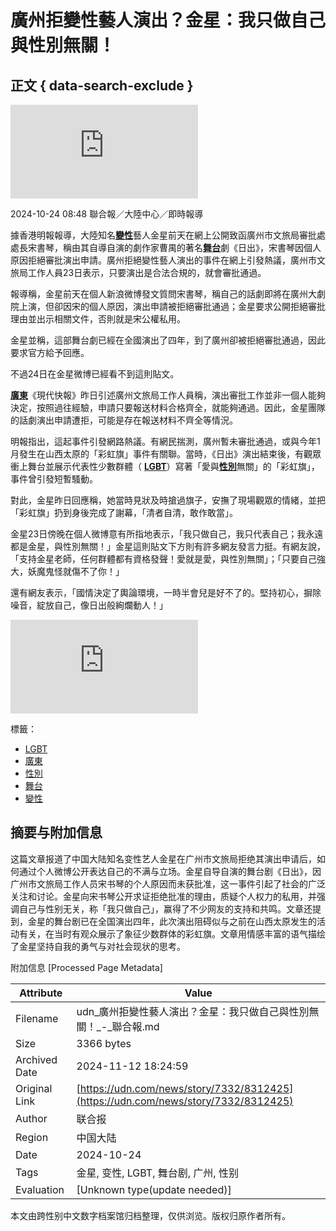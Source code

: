 # 廣州拒變性藝人演出？金星：我只做自己 與性別無關！

## 正文 { data-search-exclude }


![大陸知名藝人金星舞台劇《日出》，傳出因其性別問題遭廣州市文旅局拒絕審批其演出申請。（圖／取自金星個人微博）](https://pgw.udn.com.tw/gw/photo.php?u=https://uc.udn.com.tw/photo/2024/10/24/1/30773111.jpg&s=Y&x=0&y=0&sw=1045&sh=1565&sl=W&fw=800&exp=3600&w=930)

2024-10-24 08:48 聯合報／大陸中心／即時報導

據香港明報報導，大陸知名[**變性**](/search/tagging/2/變性)藝人金星前天在網上公開致函廣州市文旅局審批處處長宋書琴，稱由其自導自演的劇作家曹禺的著名[**舞台**](/search/tagging/2/舞台)劇《日出》，宋書琴因個人原因拒絕審批演出申請。廣州拒絕變性藝人演出的事件在網上引發熱議，廣州市文旅局工作人員23日表示，只要演出是合法合規的，就會審批通過。

報導稱，金星前天在個人新浪微博發文質問宋書琴，稱自己的話劇即將在廣州大劇院上演，但卻因宋的個人原因，演出申請被拒絕審批通過；金星要求公開拒絕審批理由並出示相關文件，否則就是宋公權私用。

金星並稱，這部舞台劇已經在全國演出了四年，到了廣州卻被拒絕審批通過，因此要求官方給予回應。

不過24日在金星微博已經看不到這則貼文。

[**廣東**](/search/tagging/2/廣東)《現代快報》昨日引述廣州文旅局工作人員稱，演出審批工作並非一個人能夠決定，按照過往經驗，申請只要報送材料合格齊全，就能夠通過。因此，金星團隊的話劇演出申請遭拒，可能是存在報送材料不齊全等情況。

明報指出，這起事件引發網路熱議。有網民揣測，廣州暫未審批通過，或與今年1月發生在山西太原的「彩虹旗」事件有關聯。當時，《日出》演出結束後，有觀眾衝上舞台並展示代表性少數群體（ [**LGBT**](/search/tagging/2/LGBT)）寫著「愛與[**性別**](/search/tagging/2/性別)無關」的「彩虹旗」，事件曾引發短暫騷動。

對此，金星昨日回應稱，她當時見狀及時搶過旗子，安撫了現場觀眾的情緒，並把「彩虹旗」扔到身後完成了謝幕，「清者自清，敢作敢當」。

金星23日傍晚在個人微博意有所指地表示，「我只做自己，我只代表自己；我永遠都是金星，與性別無關！」金星這則貼文下方則有許多網友發言力挺。有網友說，「支持金星老師，任何群體都有資格發聲！愛就是愛，與性別無關」；「只要自己強大，妖魔鬼怪就傷不了你！」

還有網友表示，「國情決定了輿論環境，一時半會兒是好不了的。堅持初心，摒除噪音，綻放自己，像日出般絢爛動人！」

![金星23日傍晚在個人微博發文稱，「我只做自己，我只代表自己；我永遠都是金星，與性別無關！」（圖／取自金星個人微博）](https://pgw.udn.com.tw/gw/photo.php?u=https://uc.udn.com.tw/photo/2024/10/24/realtime/30772811.jpg&x=0&y=0&sw=0&sh=0&sl=W&fw=800&exp=3600&w=800)

標籤： 
- [LGBT](/search/tagging/2/LGBT)
- [廣東](/search/tagging/2/廣東)
- [性別](/search/tagging/2/性別)
- [舞台](/search/tagging/2/舞台)
- [變性](/search/tagging/2/變性)

## 摘要与附加信息

<!-- tcd_abstract -->
这篇文章报道了中国大陆知名变性艺人金星在广州市文旅局拒绝其演出申请后，如何通过个人微博公开表达自己的不满与立场。金星自导自演的舞台剧《日出》，因广州市文旅局工作人员宋书琴的个人原因而未获批准，这一事件引起了社会的广泛关注和讨论。金星向宋书琴公开求证拒绝批准的理由，质疑个人权力的私用，并强调自己与性别无关，称「我只做自己」，赢得了不少网友的支持和共鸣。文章还提到，金星的舞台剧已在全国演出四年，此次演出阻碍似与之前在山西太原发生的活动有关，在当时有观众展示了象征少数群体的彩虹旗。文章用情感丰富的语气描绘了金星坚持自我的勇气与对社会现状的思考。
<!-- tcd_abstract_end -->

附加信息 [Processed Page Metadata]

| Attribute       | Value                                  |
|-----------------|----------------------------------------|
| Filename        | udn_廣州拒變性藝人演出？金星：我只做自己與性別無關！_-_聯合報.md                             |
| Size            | 3366 bytes                           |
| Archived Date   | 2024-11-12 18:24:59                             |
| Original Link   | [https://udn.com/news/story/7332/8312425](https://udn.com/news/story/7332/8312425)                       |
| Author          | 联合报                               |
| Region          | 中国大陆                               |
| Date            | 2024-10-24                                 |
| Tags            | 金星, 变性, LGBT, 舞台剧, 广州, 性别                                 |
| Evaluation            | [Unknown type(update needed)]                                 |
<!-- tcd_table_end -->

本文由跨性别中文数字档案馆归档整理，仅供浏览。版权归原作者所有。
